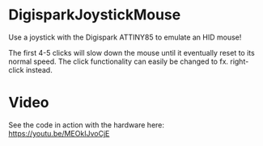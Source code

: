 # DigisparkJoystickMouse
Use a joystick with the Digispark ATTINY85 to emulate an HID mouse!

The first 4-5 clicks will slow down the mouse until it eventually reset to its normal speed.
The click functionality can easily be changed to fx. right-click instead. 

# Video
See the code in action with the hardware here:
https://youtu.be/MEOkIJvoCjE
